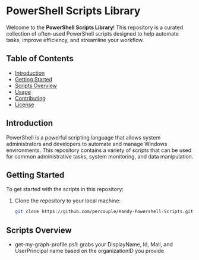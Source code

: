 # PowerShell Scripts Library

Welcome to the **PowerShell Scripts Library**! This repository is a curated collection of often-used PowerShell scripts designed to help automate tasks, improve efficiency, and streamline your workflow.

## Table of Contents

- [Introduction](#introduction)
- [Getting Started](#getting-started)
- [Scripts Overview](#scripts-overview)
- [Usage](#usage)
- [Contributing](#contributing)
- [License](#license)

## Introduction

PowerShell is a powerful scripting language that allows system administrators and developers to automate and manage Windows environments. This repository contains a variety of scripts that can be used for common administrative tasks, system monitoring, and data manipulation.

## Getting Started

To get started with the scripts in this repository:

1. Clone the repository to your local machine:
   ```bash
   git clone https://github.com/percouple/Handy-Powershell-Scripts.git


## Scripts Overview
- get-my-graph-profile.ps1: grabs your DisplayName, Id, Mail, and             UserPrincipal name based on the organizationID you provide 